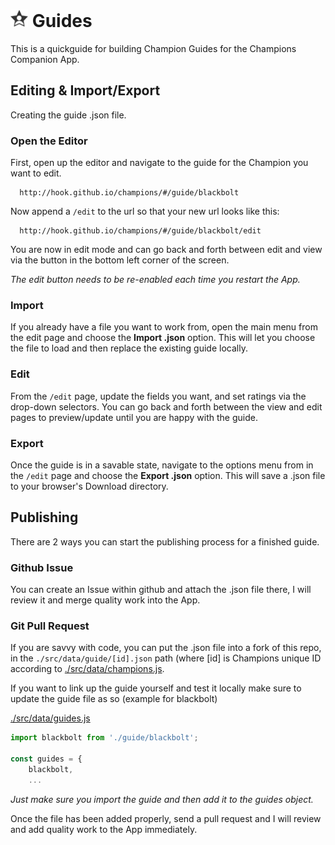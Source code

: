 # [<img src="dev/images/icon.png" width="28" height="28" alt="Icon">](#-guides) Guides

This is a quickguide for building Champion Guides for the Champions Companion App.

## Editing & Import/Export

  Creating the guide .json file.

### Open the Editor

  First, open up the editor and navigate to the guide for the Champion you want to edit.

```
  http://hook.github.io/champions/#/guide/blackbolt
```

Now append a `/edit` to the url so that your new url looks like this:

```
  http://hook.github.io/champions/#/guide/blackbolt/edit
```

You are now in edit mode and can go back and forth between edit and view via the button in
the bottom left corner of the screen.

*The edit button needs to be re-enabled each time you restart the App.* 

### Import

If you already have a file you want to work from, open the main menu from the edit
page and choose the **Import .json** option. This will let you choose the file to load
and then replace the existing guide locally.

### Edit

From the `/edit` page, update the fields you want, and set ratings via the drop-down selectors.
You can go back and forth between the view and edit pages to preview/update until you are
happy with the guide.

### Export

Once the guide is in a savable state, navigate to the options menu from in the `/edit` page
and choose the **Export .json** option. This will save a .json file to your browser's
Download directory.

## Publishing

There are 2 ways you can start the publishing process for a finished guide.

### Github Issue

You can create an Issue within github and attach the .json file there, I will review it and merge
quality work into the App.

### Git Pull Request

If you are savvy with code, you can put the .json file into a fork of this repo, in the
`./src/data/guide/[id].json` path (where [id] is Champions unique ID according to
[./src/data/champions.js](src/data/champions.js).
 
If you want to link up the guide yourself and test it locally make sure to update the guide
file as so (example for blackbolt)

[./src/data/guides.js](src/data/guides.js)
```javascript
import blackbolt from './guide/blackbolt';

const guides = {
    blackbolt,
    ...
```
*Just make sure you import the guide and then add it to the guides object.*

Once the file has been added properly, send a pull request and I will review and add
quality work to the App immediately.